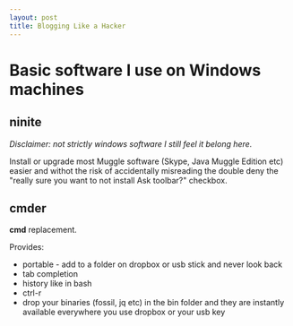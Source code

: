 ```yaml
---
layout: post
title: Blogging Like a Hacker
---
```

# Basic software I use on Windows machines

## ninite 

*Disclaimer: not strictly windows software I still feel it belong here.*

Install or upgrade most Muggle software (Skype, Java Muggle Edition etc) easier and withot the risk of accidentally misreading the double deny the "really sure you want to not install Ask toolbar?" checkbox.

## cmder

**cmd** replacement. 

Provides:
* portable - add to a folder on dropbox or usb stick and never look back
* tab completion
* history like in bash
* ctrl-r
* drop your binaries (fossil, jq etc) in the bin folder and they are instantly available everywhere you use dropbox or your usb key

